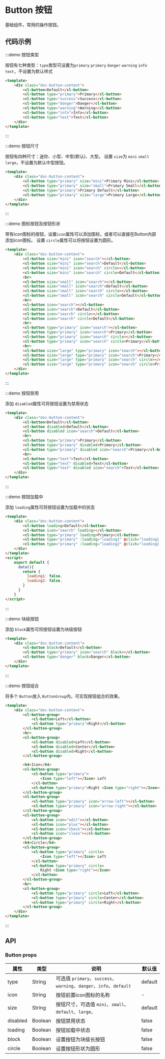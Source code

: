 # Button 按钮

基础组件，常用的操作按钮。

## 代码示例


:::demo 按钮类型

按钮有七种类型：`type`类型可设置为`primary` `primary` `danger` `warning` `info` `text`，不设置为默认样式

```html
<template>
    <div class="doc-button-content">
        <cl-button>Default</cl-button>
        <cl-button type="primary">Primary</cl-button>
        <cl-button type="success">Success</cl-button>
        <cl-button type="danger">Danger</cl-button>
        <cl-button type="warning">Warning</cl-button>
        <cl-button type="info">Info</cl-button>
        <cl-button type="text">Text</cl-button>
    </div>
</template>
```

:::


:::demo 按钮尺寸

按钮有四种尺寸：迷你、小型、中型(默认)、大型。
设置 `size`为 `mini` `small` `large`，不设置为默认中型按钮。

```html
<template>
    <div class="doc-button-content">
        <cl-button type="primary" size="mini">Primary Mini</cl-button>
        <cl-button type="primary" size="small">Primary Small</cl-button>
        <cl-button type="primary">Primary Default</cl-button>
        <cl-button type="primary" size="large">Primary Large</cl-button>
    </div>
</template>
```

:::


:::demo 图标按钮及按钮形状

带有icon图标的按钮，设置`icon`属性可以添加图标，或者可以直接在Button内部添加icon图标。
设置 `circle`属性可以将按钮设置为圆形。

```html
<template>
    <div class="doc-button-content">
        <cl-button size="mini" icon="search"></cl-button>
        <cl-button size="mini" icon="search">Default</cl-button>
        <cl-button size="mini" icon="search" circle></cl-button>
        <cl-button size="mini" icon="search" circle>Default</cl-button>
        <br>
        <cl-button size="small" icon="search"></cl-button>
        <cl-button size="small" icon="search">Default</cl-button>
        <cl-button size="small" icon="search" circle></cl-button>
        <cl-button size="small" icon="search" circle>Default</cl-button>
        <br>
        <cl-button icon="search"></cl-button>
        <cl-button icon="search">Default</cl-button>
        <cl-button icon="search" circle></cl-button>
        <cl-button icon="search" circle>Default</cl-button>
        <br>
        <cl-button type="primary" icon="search"></cl-button>
        <cl-button type="primary" icon="search">Primary</cl-button>
        <cl-button type="primary" icon="search" circle></cl-button>
        <cl-button type="primary" icon="search" circle>Primary</cl-button>
        <br>
        <cl-button size="large" type="primary" icon="search"></cl-button>
        <cl-button size="large" type="primary" icon="search">Primary</cl-button>
        <cl-button size="large" type="primary" icon="search" circle></cl-button>
        <cl-button size="large" type="primary" icon="search" circle>Primary</cl-button>
    </div>
</template>
```

:::


:::demo 按钮禁用

添加 `disabled`属性可将按钮设置为禁用状态

```html
<template>
    <div class="doc-button-content">
        <cl-button>Default</cl-button>
        <cl-button disabled>Default</cl-button>
        <cl-button disabled icon="search">Default</cl-button>
        <br>
        <cl-button type="primary">Primary</cl-button>
        <cl-button type="primary" disabled>Primary</cl-button>
        <cl-button type="primary" disabled icon="search">Primary</cl-button>
        <br>
        <cl-button type="text">Text</cl-button>
        <cl-button type="text" disabled>Text</cl-button>
        <cl-button type="text" disabled icon="search">Text</cl-button>
    </div>
</template>
```

:::


:::demo 按钮加载中

添加 `loading`属性可将按钮设置为加载中的状态

```html
<template>
    <div class="doc-button-content">
        <cl-button loading>Default</cl-button>
        <cl-button icon="search" loading></cl-button>
        <cl-button type="primary" loading>Primary</cl-button>
        <cl-button type="primary" :loading="loading1" @click="loading1 = true">Click me!</cl-button>
        <cl-button type="primary" :loading="loading2" @click="loading2 = true" icon="search">Click me!</cl-button>
    </div>
</template>
<script>
    export default {
      data(){
        return {
          loading1: false,
          loading2: false,
        }
      }
    }
</script>

```

:::


:::demo 块级按钮

添加 `block`属性可将按钮设置为块级按钮

```html
<template>
    <div class="doc-button-content">
        <cl-button block>Default</cl-button>
        <cl-button type="primary" icon="search" block></cl-button>
        <cl-button type="danger" block>Danger</cl-button>
    </div>
</template>
```

:::


:::demo 按钮组合

将多个 `Button`放入 `ButtonGroup`内，可实现按钮组合的效果。

```html
<template>
    <div class="doc-button-content">
        <cl-button-group>
            <cl-button>Left</cl-button>
            <cl-button type="primary">Right</cl-button>
        </cl-button-group>
        <br>
        <cl-button-group>
            <cl-button disabled>Left</cl-button>
            <cl-button disabled>Center</cl-button>
            <cl-button disabled>Right</cl-button>
        </cl-button-group>

        <h4>Icon</h4>
        <cl-button-group>
            <cl-button type="primary">
                <Icon type="left"></Icon> Left
            </cl-button>
            <cl-button type="primary">Right <Icon type="right"></Icon></cl-button>
        </cl-button-group>
        <cl-button-group>
            <cl-button type="primary" icon="arrow-left"></cl-button>
            <cl-button type="primary" icon="arrow-right"></cl-button>
        </cl-button-group>
        <cl-button-group>
            <cl-button icon="edit"></cl-button>
            <cl-button icon="plus"></cl-button>
            <cl-button icon="check"></cl-button>
            <cl-button icon="close"></cl-button>
        </cl-button-group>
        <h4>Circle</h4>
        <cl-button-group>
            <cl-button type="primary" circle>
                <Icon type="left"></Icon> Left
            </cl-button>
            <cl-button type="primary" circle>
                Right <Icon type="right"></Icon>
            </cl-button>
        </cl-button-group>
        <br>
        <cl-button-group>
            <cl-button type="primary" circle>Left</cl-button>
            <cl-button type="primary" circle>Center</cl-button>
            <cl-button type="primary" circle>Right</cl-button>
        </cl-button-group>
    </div>
</template>
```

:::


## API

### Button props

| 属性 | 类型 | 说明 | 默认值 |
| ---- | ---- | ---- | ---- |
| type | String | 可选值 `primary`、`success`、`warning`、`danger`、`info`、`default` | default |
| icon | String | 按钮前置icon图标的名称 | - |
| size | String | 按钮尺寸，可选值 `mini`、`small`、`default`、`large`、 | default |
| disabled | Boolean | 按钮禁用状态 | false |
| loading | Boolean | 按钮加载中状态 | false |
| block | Boolean | 设置按钮为块级长按钮 | false |
| circle | Boolean | 设置按钮形状为圆形 | false |
